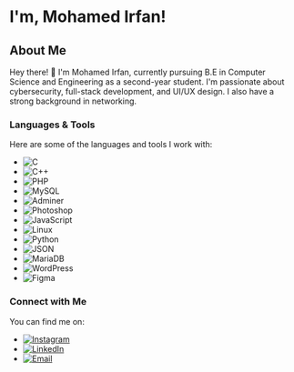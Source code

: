 # I'm, Mohamed Irfan!

## About Me 

Hey there! 👋 I'm Mohamed Irfan, currently pursuing B.E in Computer Science and Engineering as a second-year student. I'm passionate about cybersecurity, full-stack development, and UI/UX design. I also have a strong background in networking.

### Languages & Tools

Here are some of the languages and tools I work with:

- ![C](https://img.shields.io/badge/-C-00599C?style=for-the-badge&logo=c&logoColor=white) 
- ![C++](https://img.shields.io/badge/-C++-00599C?style=for-the-badge&logo=cplusplus&logoColor=white) 
- ![PHP](https://img.shields.io/badge/-PHP-777BB4?style=for-the-badge&logo=php&logoColor=white) 
- ![MySQL](https://img.shields.io/badge/-MySQL-4479A1?style=for-the-badge&logo=mysql&logoColor=white) 
- ![Adminer](https://img.shields.io/badge/-Adminer-000000?style=for-the-badge&logo=adminer&logoColor=white) 
- ![Photoshop](https://img.shields.io/badge/-Photoshop-31A8FF?style=for-the-badge&logo=adobe-photoshop&logoColor=white) 
- ![JavaScript](https://img.shields.io/badge/-JavaScript-F7DF1E?style=for-the-badge&logo=javascript&logoColor=black) 
- ![Linux](https://img.shields.io/badge/-Linux-FCC624?style=for-the-badge&logo=linux&logoColor=black) 
- ![Python](https://img.shields.io/badge/-Python-3776AB?style=for-the-badge&logo=python&logoColor=white) 
- ![JSON](https://img.shields.io/badge/-JSON-000000?style=for-the-badge&logo=json&logoColor=white) 
- ![MariaDB](https://img.shields.io/badge/-MariaDB-003545?style=for-the-badge&logo=mariadb&logoColor=white) 
- ![WordPress](https://img.shields.io/badge/-WordPress-21759B?style=for-the-badge&logo=wordpress&logoColor=white)
- ![Figma](https://img.shields.io/badge/-Figma-F24E1E?style=for-the-badge&logo=figma&logoColor=white)

### Connect with Me

You can find me on:

- [![Instagram](https://img.shields.io/badge/-Instagram-E4405F?style=for-the-badge&logo=instagram&logoColor=white)](https://www.instagram.com/__irf3nz.x_/)
- [![LinkedIn](https://img.shields.io/badge/-LinkedIn-0077B5?style=for-the-badge&logo=linkedin&logoColor=white)](https://www.linkedin.com/in/mohamedirfan03)
- [![Email](https://img.shields.io/badge/-Email-D14836?style=for-the-badge&logo=gmail&logoColor=white)](mailto:irfanamohd0525@gmail.com)  
